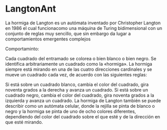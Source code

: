 # LangtonAnt


La hormiga de Langton es un autómata inventado por Christopher Langton en 1986 el cual funcionacomo una máquina de Turing bidimensional con un conjunto de reglas muy sencillo, que sin embargo da lugar a comportamientos emergentes complejos

Comportaminto:

Cada cuadrado del entramado se colorea o bien blanco o bien negro. Se identifica arbitrariamente un cuadrado como la «hormiga». La hormiga siempre está mirando en una de las cuatro direcciones cardinales y se mueve un cuadrado cada vez, de acuerdo con las siguientes reglas:

Si está sobre un cuadrado blanco, cambia el color del cuadrado, gira noventa grados a la derecha y avanza un cuadrado.
Si está sobre un cuadrado negro, cambia el color del cuadrado, gira noventa grados a la izquierda y avanza un cuadrado.
La hormiga de Langton también se puede describir como un autómata celular, donde la rejilla se pinta de blanco o negro y la hormiga se pinta de uno de ocho colores diferentes, dependiendo del color del cuadrado sobre el que esté y de la dirección en que esté mirando.
